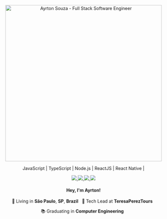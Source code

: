 <p align="center">
  <img src="https://user-images.githubusercontent.com/30063455/88415443-e3ed2b80-cdb4-11ea-965c-84a8a0af04fb.png" width="500"
  alt="Ayrton Souza - Full Stack Software Engineer" />
</p>

<p align="center">
  JavaScript | TypeScript | Node.js | ReactJS | React Native |
</p>

<p align="center">

  <a href="https://web.whatsapp.com/send?phone=+5511941800859" alt="WhatsApp" target="blank">
    <img src="https://img.shields.io/badge/-WhatsApp-000000?style=flat-square&logo=WhatsApp&logoColor=white" />
  </a>

  <a href="mailto:ayrtonsouza@icloud.com" alt="iCloud" target="blank">
    <img src="https://img.shields.io/badge/-iCloud-000000?style=flat-square&logo=apple&logoColor=white" />
  </a>

  <a href="https://www.linkedin.com/in/ayrtonsouza" alt="LinkedIn" target="blank">
    <img src="https://img.shields.io/badge/-LinkedIn-000000?style=flat-square&logo=Linkedin&logoColor=white" />
  </a>

  <a href="https://github.com/ayrtonbsouza" alt="GitHub" target="blank">
    <img src="https://img.shields.io/badge/-GitHub-000000?style=flat-square&logo=Github&logoColor=white" />
  </a>

</p>

<h4 align="center">
  Hey, I'm Ayrton!
</h4>
<p align="center">
  📌 Living in <b>São Paulo</b>, <b>SP</b>, <b>Brazil</b> &nbsp; 💼 Tech Lead at <b>TeresaPerezTours</b> &nbsp;
</p>
<p align="center">
  📚 Graduating in <b>Computer Engineering</b> &nbsp;
</p>
